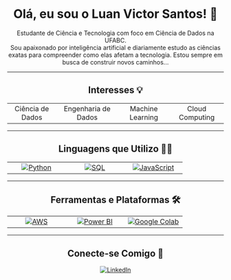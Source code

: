 <div align="center">

  <h1><b>Olá, eu sou o Luan Victor Santos!</b> 👋</h1>
  
  <p>
    Estudante de Ciência e Tecnologia com foco em Ciência de Dados na UFABC. <br />
    Sou apaixonado por inteligência artificial e diariamente estudo as ciências exatas para compreender como elas afetam a tecnologia. Estou sempre em busca de construir novos caminhos...
  </p>

  ---

  <h2><b>Interesses</b> 💡</h2>
  <table align="center">
    <tr>
      <td align="center">Ciência de Dados</td>
      <td align="center">Engenharia de Dados</td>
      <td align="center">Machine Learning</td>
      <td align="center">Cloud Computing</td>
    </tr>
  </table>

  ---

  <h2><b>Linguagens que Utilizo</b> 👨‍💻</h2>
  <table align="center" style="border: none;">
    <tr align="center">
      <td width="120">
        <a href="https://www.python.org" target="_blank"> 
          <img src="https://img.shields.io/badge/Python-3776AB?style=for-the-badge&logo=python&logoColor=white" alt="Python" />
        </a>
      </td>
      <td width="120">
        <a href="https://www.mysql.com/" target="_blank">
          <img src="https://img.shields.io/badge/SQL-4479A1?style=for-the-badge&logo=mysql&logoColor=white" alt="SQL" />
        </a>
      </td>
      <td width="120">
        <a href="https://developer.mozilla.org/en-US/docs/Web/JavaScript" target="_blank">
          <img src="https://img.shields.io/badge/JavaScript-F7DF1E?style=for-the-badge&logo=javascript&logoColor=black" alt="JavaScript" />
        </a>
      </td>
    </tr>
  </table>

  ---

  <h2><b>Ferramentas e Plataformas</b> 🛠️</h2>
  <table align="center" style="border: none;">
    <tr align="center">
      <td width="120">
        <a href="https://aws.amazon.com/" target="_blank">
          <img src="https://img.shields.io/badge/AWS-232F3E?style=for-the-badge&logo=amazon-aws&logoColor=white" alt="AWS" />
        </a>
      </td>
      <td width="120">
        <a href="https://powerbi.microsoft.com/pt-br/" target="_blank">
          <img src="https://img.shields.io/badge/Power_BI-F2C811?style=for-the-badge&logo=power-bi&logoColor=black" alt="Power BI" />
        </a>
      </td>
      <td width="120">
        <a href="https://colab.research.google.com/" target="_blank">
          <img src="https://img.shields.io/badge/Google_Colab-F9AB00?style=for-the-badge&logo=google-colab&logoColor=white" alt="Google Colab" />
        </a>
      </td>
    </tr>
  </table>

  ---
  
  <h2><b>Conecte-se Comigo</b> 🤝</h2>
  <a href="https://www.linkedin.com/in/luan-victor-santos-342661252?utm_source=share&utm_campaign=share_via&utm_content=profile&utm_medium=android_app" target="_blank">
    <img src="https://img.shields.io/badge/LinkedIn-0077B5?style=for-the-badge&logo=linkedin&logoColor=white" alt="LinkedIn"/>
  </a>
</div>
